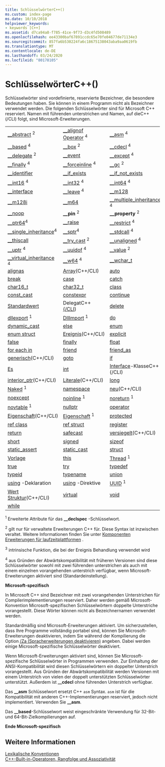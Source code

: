 ```yaml
---
title: SchlüsselwörterC++()
ms.custom: index-page
ms.date: 10/10/2018
helpviewer_keywords:
- keywords [C++]
ms.assetid: d7ca94a8-f785-41ce-9f73-d3c4fd508489
ms.openlocfilehash: ee43300baf67891ccdc65e70fe04677de71134e3
ms.sourcegitcommit: 857fa6b530224fa6c18675138043aba9aa0619fb
ms.translationtype: MT
ms.contentlocale: de-DE
ms.lasthandoff: 03/24/2020
ms.locfileid: "80178105"
---
```

# <a name="keywords-c"></a>SchlüsselwörterC++()

Schlüsselwörter sind vordefinierte, reservierte Bezeichner, die besondere Bedeutungen haben. Sie können in einem Programm nicht als Bezeichner verwendet werden. Die folgenden Schlüsselwörter sind für Microsoft C++ reserviert. Namen mit führenden unterstrichen und Namen, auf dieC++(/CLI) folgt, sind Microsoft-Erweiterungen.

|||||
|-|-|-|-|
|[__abstract](../dotnet/declaration-of-a-managed-class-type.md) <sup>2</sup>|[__alignof Operator](alignof-operator.md) <sup>4</sup>|[__asm](../assembler/inline/asm.md) <sup>4</sup>|[__assume](../intrinsics/assume.md) <sup>4</sup>|
|[__based](based-pointers-cpp.md) <sup>4</sup>|[__box](../dotnet/value-type-semantics.md) <sup>2</sup>|[__cdecl](cdecl.md) <sup>4</sup>|[__declspec](declspec.md) <sup>4</sup>|
|[__delegate](../dotnet/delegates-and-events.md) <sup>2</sup>|[__event](event.md)|[__except](try-except-statement.md) <sup>4</sup>|[__fastcall](fastcall.md) <sup>4</sup>|
|[__finally](try-finally-statement.md) <sup>4</sup>|[__forceinline](inline-functions-cpp.md) <sup>4</sup>|[__gc](../dotnet/declaration-of-a-clr-reference-class-object.md) <sup>2</sup>|[__hook](hook.md) <sup>3</sup>|
|[__identifier](../extensions/identifier-cpp-cli.md)|[__if_exists](if-exists-statement.md)|[__if_not_exists](if-not-exists-statement.md)|[__inline](inline-functions-cpp.md) <sup>4</sup>|
|[__int16](int8-int16-int32-int64.md) <sup>4</sup>|[__int32](int8-int16-int32-int64.md) <sup>4</sup>|[__int64](int8-int16-int32-int64.md) <sup>4</sup>|[__int8](int8-int16-int32-int64.md) <sup>4</sup>|
|[__interface](interface.md)|[__leave](try-finally-statement.md) <sup>4</sup>|[__m128](m128.md)|[__m128d](m128d.md)|
|[__m128i](m128i.md)|[__m64](m64.md)|[__multiple_inheritance](inheritance-keywords.md) <sup>4</sup>|[__nogc](../dotnet/declaration-of-a-clr-reference-class-object.md) <sup>2</sup>|
|[__noop](../intrinsics/noop.md)|**__pin** <sup>2</sup>|**__property** <sup>2</sup>|[__ptr32](ptr32-ptr64.md) <sup>4</sup>|
|[__ptr64](ptr32-ptr64.md)<sup>4</sup>|[__raise](raise.md)|[__restrict](extension-restrict.md) <sup>4</sup>|**__sealed** <sup>2</sup>|
|[__single_inheritance](inheritance-keywords.md)<sup>4</sup>|[__sptr](sptr-uptr.md)<sup>4</sup>|[__stdcall](stdcall.md) <sup>4</sup>|[__super](super.md)|
|[__thiscall](thiscall.md)|[__try_cast](../dotnet/cast-notation-and-introduction-of-safe-cast-angles.md) <sup>2</sup>|[__unaligned](unaligned.md) <sup>4</sup>|[__unhook](unhook.md) <sup>3</sup>|
|[__uptr](sptr-uptr.md) <sup>4</sup>|[__uuidof](uuidof-operator.md) <sup>4</sup>|[__value](../dotnet/value-type-semantics.md) <sup>2</sup>|[__vectorcall](vectorcall.md) <sup>4</sup>|
|[__virtual_inheritance](inheritance-keywords.md) <sup>4</sup>|[__w64](w64.md) <sup>4</sup>|[__wchar_t](fundamental-types-cpp.md)|[abstract](../extensions/abstract-cpp-component-extensions.md)(C++/CLI)|
|[alignas](align-cpp.md)|[Array](../extensions/arrays-cpp-component-extensions.md)(C++/CLI)|[auto](auto-keyword.md)|[bool](bool-cpp.md)|
|[break](break-statement-cpp.md)|[case](switch-statement-cpp.md)|[catch](try-throw-and-catch-statements-cpp.md)|[char](fundamental-types-cpp.md)|
|[char16_t](char-wchar-t-char16-t-char32-t.md)|[char32_t](char-wchar-t-char16-t-char32-t.md)|[class](class-cpp.md)|[const](const-cpp.md)|
|[const_cast](const-cast-operator.md)|[constexpr](constexpr-cpp.md)|[continue](continue-statement-cpp.md)|[decltype](decltype-cpp.md)|
|[Standardwert](switch-statement-cpp.md)|DelegatC++ [(/CLI](../extensions/delegate-cpp-component-extensions.md))|[delete](delete-operator-cpp.md)|[veraltet](deprecated-cpp.md) <sup>1</sup>|
|[dllexport](dllexport-dllimport.md) <sup>1</sup>|[DllImport](dllexport-dllimport.md) <sup>1</sup>|[do](do-while-statement-cpp.md)|[double](fundamental-types-cpp.md)|
|[dynamic_cast](dynamic-cast-operator.md)|[else](if-else-statement-cpp.md)|[enum](enumerations-cpp.md)|[Enumerationsklasse](../extensions/enum-class-cpp-component-extensions.md)|
|[enum struct](../extensions/enum-class-cpp-component-extensions.md)|[Ereignis](../extensions/event-cpp-component-extensions.md)(C++/CLI)|[explicit](user-defined-type-conversions-cpp.md)|[extern](using-extern-to-specify-linkage.md)|
|[false](false-cpp.md)|[finally](../dotnet/finally.md)|[float](fundamental-types-cpp.md)|[for](for-statement-cpp.md)|
|[for each in](../dotnet/for-each-in.md)|[friend](friend-cpp.md)|[friend_as](../preprocessor/hash-using-directive-cpp.md)|[gcnew](../extensions/ref-new-gcnew-cpp-component-extensions.md)(C++/CLI)|
|[generisch](../extensions/generics-cpp-component-extensions.md)(C++/CLI)|[goto](goto-statement-cpp.md)|[if](if-else-statement-cpp.md)|[initonly](../dotnet/initonly-cpp-cli.md)|
|[Es](inline-functions-cpp.md)|[int](fundamental-types-cpp.md)|[Interface](../extensions/interface-class-cpp-component-extensions.md)-KlasseC++(/CLI)|[Schnittstellenstruktur](../extensions/interface-class-cpp-component-extensions.md)(C++/CLI)|
|[interior_ptr](../extensions/interior-ptr-cpp-cli.md)(C++/CLI)|[Literale](../extensions/literal-cpp-component-extensions.md)(C++/CLI)|[long](fundamental-types-cpp.md)|[änderbare](mutable-data-members-cpp.md)|
|[Naked](naked-cpp.md) <sup>1</sup>|[namespace](namespaces-cpp.md)|[neu](../extensions/new-new-slot-in-vtable-cpp-component-extensions.md)(C++/CLI)|[Neu](new-operator-cpp.md)|
|[noexcept](noexcept-cpp.md)|[noinline](noinline.md) <sup>1</sup>|[noreturn](noreturn.md) <sup>1</sup>|[nothrow](nothrow-cpp.md) <sup>1</sup>|
|[novtable](novtable.md) <sup>1</sup>|[nullptr](nullptr.md)|[operator](operator-overloading.md)|[private](private-cpp.md)|
|[Eigenschaft](../extensions/property-cpp-component-extensions.md)(C++/CLI)|[Eigenschaft](property-cpp.md) <sup>1</sup>|[protected](protected-cpp.md)|[öffentlich](public-cpp.md)|
|[ref class](../extensions/classes-and-structs-cpp-component-extensions.md)|[ref struct](../extensions/classes-and-structs-cpp-component-extensions.md)|[register](storage-classes-cpp.md#register)|[reinterpret_cast](reinterpret-cast-operator.md)|
|[return](return-statement-cpp.md)|[safecast](../extensions/safe-cast-cpp-component-extensions.md)|[versiegelt](../extensions/sealed-cpp-component-extensions.md)(C++/CLI)|[Selectany](selectany.md) <sup>1</sup>|
|[short](fundamental-types-cpp.md)|[signed](fundamental-types-cpp.md)|[sizeof](sizeof-operator.md)|[static](storage-classes-cpp.md)|
|[static_assert](static-assert.md)|[static_cast](static-cast-operator.md)|[struct](struct-cpp.md)|[switch](switch-statement-cpp.md)|
|[Vorlage](templates-cpp.md)|[this](this-pointer.md)|[Thread](thread.md) <sup>1</sup>|[throw](try-throw-and-catch-statements-cpp.md)|
|[true](true-cpp.md)|[try](try-throw-and-catch-statements-cpp.md)|[typedef](aliases-and-typedefs-cpp.md)|[typeid](typeid-operator.md)|
|[typeid](../extensions/typeid-cpp-component-extensions.md)|[typename](typename.md)|[union](unions.md)|[unsigned](fundamental-types-cpp.md)|
|[using](using-declaration.md) -Deklaration|[using](namespaces-cpp.md#using_directives) -Direktive|[UUID](uuid-cpp.md) <sup>1</sup>|[value](../extensions/classes-and-structs-cpp-component-extensions.md)-KlasseC++(/CLI)|
|[Wert Struktur](../extensions/classes-and-structs-cpp-component-extensions.md)(C++/CLI)|[virtual](virtual-cpp.md)|[void](void-cpp.md)|[volatile](volatile-cpp.md)|
|[while](while-statement-cpp.md)|

<sup>1</sup> Erweiterte Attribute für das **__declspec** -Schlüsselwort.

<sup>2</sup> gilt nur für verwaltete Erweiterungen C++ für. Diese Syntax ist inzwischen veraltet. Weitere Informationen finden Sie unter [Komponenten Erweiterungen für laufzeitplattformen](../extensions/component-extensions-for-runtime-platforms.md) .

<sup>3</sup> intrinsische Funktion, die bei der Ereignis Behandlung verwendet wird

<sup>4</sup> aus Gründen der Abwärtskompatibilität mit früheren Versionen sind diese Schlüsselwörter sowohl mit zwei führenden unterstrichen als auch mit einem einzelnen vorangehenden unterstrich verfügbar, wenn Microsoft-Erweiterungen aktiviert sind (Standardeinstellung).

**Microsoft-spezifisch**

In Microsoft C++ sind Bezeichner mit zwei vorangehenden Unterstrichen für Compilerimplementierungen reserviert. Daher werden gemäß Microsoft-Konvention Microsoft-spezifischen Schlüsselwörtern doppelte Unterstriche vorangestellt. Diese Wörter können nicht als Bezeichnernamen verwendet werden.

Standardmäßig sind Microsoft-Erweiterungen aktiviert. Um sicherzustellen, dass Ihre Programme vollständig portabel sind, können Sie Microsoft-Erweiterungen deaktivieren, indem Sie während der Kompilierung die Option [/Za \(Spracherweiterungen deaktivieren)](../build/reference/za-ze-disable-language-extensions.md) angeben. Dabei werden einige Microsoft-spezifische Schlüsselwörter deaktiviert.

Wenn Microsoft-Erweiterungen aktiviert sind, können Sie Microsoft-spezifische Schlüsselwörter in Programmen verwenden. Zur Einhaltung der ANSI-Kompatibilität wird diesen Schlüsselwörtern ein doppelter Unterstrich vorangestellt. Aus Gründen der Abwärtskompatibilität werden Versionen mit einem Unterstrich von vielen der doppelt unterstützten Schlüsselwörter unterstützt. Außerdem ist **__cdecl** ohne führenden Unterstrich verfügbar.

Das **__asm** Schlüsselwort ersetzt C++ `asm` Syntax. `asm` ist für die Kompatibilität mit anderen C++-Implementierungen reserviert, jedoch nicht implementiert. Verwenden Sie **__asm**.

Das **__based**-Schlüsselwort weist eingeschränkte Verwendung für 32-Bit- und 64-Bit-Zielkompilierungen auf.

**Ende Microsoft-spezifisch**

## <a name="see-also"></a>Weitere Informationen

[Lexikalische Konventionen](../cpp/lexical-conventions.md)<br/>
[C++-Built-in-Operatoren, Rangfolge und Assoziativität](../cpp/cpp-built-in-operators-precedence-and-associativity.md)
